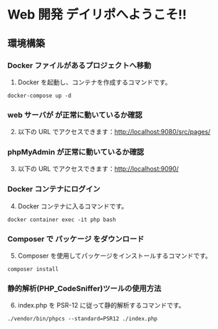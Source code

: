 # Web 開発 デイリポへようこそ!!

## 環境構築

### Docker ファイルがあるプロジェクトへ移動

1. Docker を起動し、コンテナを作成するコマンドです。

```shell
docker-compose up -d
```

### web サーバが が正常に動いているか確認

2. 以下の URL でアクセスできます：[http://localhost:9080/src/pages/](http://localhost:9080/src/pages/)

### phpMyAdmin が正常に動いているか確認

3. 以下の URL でアクセスできます：[http://localhost:9090/](http://localhost:9090/)

### Docker コンテナにログイン

4. Docker コンテナに入るコマンドです。

```shell
docker container exec -it php bash
```

### Composer で パッケージ をダウンロード

5. Composer を使用してパッケージをインストールするコマンドです。

```shell
composer install
```

### 静的解析(PHP_CodeSniffer)ツールの使用方法

6. index.php を PSR-12 に従って静的解析するコマンドです。

```shell
./vendor/bin/phpcs --standard=PSR12 ./index.php
```

